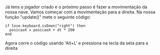 
Já tens o jogador criado e o próximo passo é fazer a movimentação da nossa nave.
Vamos começar com a movimentação para a direita.
Na nossa função "update()" mete o seguinte código:

    if love.keyboard.isDown("right") then      
      posicaoX = posicaoX + dt * 200
    end

Agora corre o código usando 'Alt+L' e pressiona na tecla da seta para a direita


